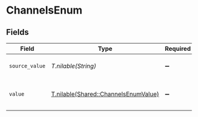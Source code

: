# ChannelsEnum


## Fields

| Field                                                                            | Type                                                                             | Required                                                                         | Description                                                                      | Example                                                                          |
| -------------------------------------------------------------------------------- | -------------------------------------------------------------------------------- | -------------------------------------------------------------------------------- | -------------------------------------------------------------------------------- | -------------------------------------------------------------------------------- |
| `source_value`                                                                   | *T.nilable(String)*                                                              | :heavy_minus_sign:                                                               | The source value of the Channels.                                                | SMS                                                                              |
| `value`                                                                          | [T.nilable(Shared::ChannelsEnumValue)](../../models/shared/channelsenumvalue.md) | :heavy_minus_sign:                                                               | The Channels of the campaign.                                                    | sms                                                                              |